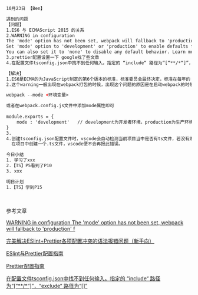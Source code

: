 ```html
10月23日 【Ben】

遇到的问题
【问题】
1.ES6 与 ECMAScript 2015 的关系
2.WARNING in configuration
The 'mode' option has not been set, webpack will fallback to 'production' for this value.
Set 'mode' option to 'development' or 'production' to enable defaults for each environment.
You can also set it to 'none' to disable any default behavior. Learn more: https://webpack.js.org/configuration/mode/
3.prettier配置设置一下 google找了些文章
4.在配置文件tsconfig.json中找不到任何输入。指定的 “include“ 路径为“[“**/*“]”，“exclude“ 路径为“[]”

【解决】
1.ES6是ECMA的为JavaScript制定的第6个版本的标准，标准委员会最终决定，标准在每年的 6 月份正式发布一次，作为当年的正式版本。ECMAscript 2015 是在2015年6月份发布的ES6的第一个版本。依次类推ECMAscript 2016 是ES6的第二个版本、 ECMAscript 2017 是ES6的第三个版本……
2.这个warning一般出现在webpack打包的时候，出现这个问题的原因是在启动webpack的时候没有定义环境，我们只需要在webpack命令后面加上 --mode即可。

webpack --mode <环境变量>

或者在webpack.config.js文件中添加mode属性即可
    
module.exports = {
	mode : 'development'   // development为开发者环境，production为生产环境变量 ，还有一个为none
}
3.
4.创建tsconfig.json配置文件时，vscode会自动检测当前项目当中是否有ts文件，若没有则报错，提示用户需要创建一个ts文件后，再去使用typescript。
  在项目中创建一个.ts文件，vscode便不会再报此错误。

今日小结
1. 学习了xxx
2.【TS】P5看到了P10
3. xxx

明日计划
1.【TS】学到P15
```

​	

参考文章

[WARNING in configuration The 'mode' option has not been set, webpack will fallback to 'production' f](https://blog.csdn.net/xiaochunblog/article/details/85230985?ops_request_misc=%257B%2522request%255Fid%2522%253A%2522166651158016782248568741%2522%252C%2522scm%2522%253A%252220140713.130102334..%2522%257D&request_id=166651158016782248568741&biz_id=0&utm_medium=distribute.pc_search_result.none-task-blog-2~all~sobaiduend~default-1-85230985-null-null.142^v59^pc_rank_34_queryrelevant25,201^v3^control_1&utm_term=WARNING%20in%20configuration%20The%20mode%20option%20has%20not%20been%20set%2C%20webpack%20will%20fallback%20to%20production%20for%20this%20value.%20Set%20mode%20option%20to%20development%20or%20production%20to%20enable%20defaults%20for%20each%20enviro&spm=1018.2226.3001.4187)

[完美解决ESlint+Prettier各项配置冲突的语法报错问题（新手向）](https://www.cnblogs.com/coder-ljy/p/15517779.html)

[ESlint与Prettier配置指南](https://juejin.cn/post/7050127881371910152)

[Prettier配置指南](https://juejin.cn/post/6938687606687432740)

[在配置文件tsconfig.json中找不到任何输入。指定的 “include“ 路径为“[“**/*“]”，“exclude“ 路径为“[]”](https://blog.csdn.net/bidang3275/article/details/114776870)